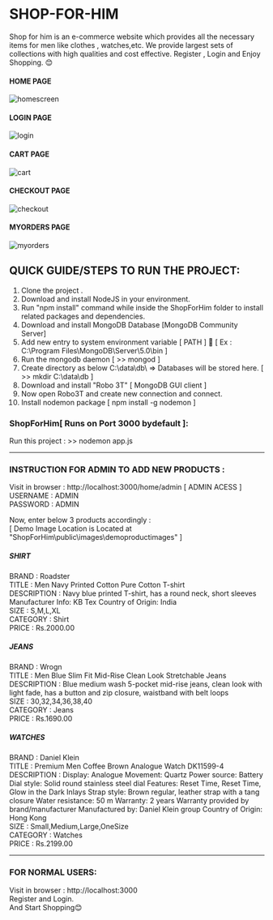 # SHOP-FOR-HIM
Shop for him is an e-commerce website which provides all the necessary items for men like clothes , watches,etc. 
We provide largest sets of collections with high qualities and cost effective. Register , Login and Enjoy Shopping. 😊

#### HOME PAGE
![homescreen](screenshots/homescreen.png)

#### LOGIN PAGE
![login](screenshots/login.png)

#### CART PAGE
![cart](screenshots/cart.png)

#### CHECKOUT PAGE
![checkout](screenshots/checkout.png)

#### MYORDERS PAGE
![myorders](screenshots/myorders.png)

## QUICK GUIDE/STEPS TO RUN THE PROJECT:
1. Clone the project .
2. Download and install NodeJS in your environment.
3. Run "npm install" command while inside the ShopForHim folder to install related packages and dependencies.
4. Download and install MongoDB Database [MongoDB Community Server]
5. Add new entry to system environment variable [ PATH ]            [ Ex :  C:\Program Files\MongoDB\Server\5.0\bin ]
6. Run the mongodb daemon [ >> mongod ] 
7. Create directory as below
		C:\data\db\  => Databases will be stored here. [ >> mkdir C:\data\db ]
8. Download and install "Robo 3T" [ MongoDB GUI client ]
9. Now open Robo3T and create new connection and connect.
10. Install nodemon package [ npm install -g nodemon ]


	
### ShopForHim[ Runs on Port 3000 bydefault ]:
Run this project : >> nodemon app.js

-----
### INSTRUCTION FOR ADMIN TO ADD NEW PRODUCTS :
Visit in browser : http://localhost:3000/home/admin [ ADMIN ACESS ] \
USERNAME : ADMIN \
PASSWORD : ADMIN
	
Now, enter below 3 products accordingly : \
[ Demo Image Location is Located at "ShopForHim\public\images\demoproductimages\" ]

##### SHIRT
BRAND : Roadster\
TITLE : Men Navy Printed Cotton Pure Cotton T-shirt\
DESCRIPTION : Navy blue printed T-shirt, has a round neck, short sleeves Manufacturer Info: KB Tex Country of Origin: India\
SIZE : S,M,L,XL\
CATEGORY : Shirt\
PRICE : Rs.2000.00

##### JEANS
BRAND : Wrogn\
TITLE : Men Blue Slim Fit Mid-Rise Clean Look Stretchable Jeans\
DESCRIPTION : Blue medium wash 5-pocket mid-rise jeans, clean look with light fade, has a button and zip closure, waistband with belt loops\
SIZE : 30,32,34,36,38,40\
CATEGORY : Jeans\
PRICE : Rs.1690.00

##### WATCHES
BRAND : Daniel Klein\
TITLE : Premium Men Coffee Brown Analogue Watch DK11599-4\
DESCRIPTION : Display: Analogue Movement: Quartz Power source: Battery Dial style: Solid round stainless steel dial Features: Reset Time, Reset Time, Glow in the Dark Inlays Strap style: Brown regular, leather strap with a tang closure Water resistance: 50 m Warranty: 2 years Warranty provided by brand/manufacturer Manufactured by: Daniel Klein group Country of Origin: Hong Kong\
SIZE : Small,Medium,Large,OneSize\
CATEGORY : Watches\
PRICE : Rs.2199.00

-----
### FOR NORMAL USERS:
Visit in browser : http://localhost:3000 \
Register and Login.\
And Start Shopping😊

